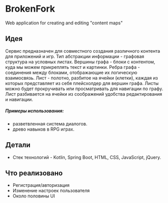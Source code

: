 # BrokenFork
Web application for creating and editing "content maps"

## Идея
Сервис предназначен для совместного создания различного контента для приложений и игр.
Тип абстракции информации - графовая структура на условных листах.
Вершины графа - блоки с контентом, куда мы можем прикреплять текст и картинки.
Ребра графа - соединения между блоками, отображающие их логическую взаимосвязь.
Лист - полотно, разбитое на ячейки (клетки), каждая из которых представляет из себя плейсхолдер для вершин графа. Листы можно будет прокручивать или просматривать для навигации по графу.
Лист разбивается на ячейки из соображений удобства редактирования и навигации.

##### Примеры использования:
- разветвленная система диалогов.
- древо навыков в RPG играх.

## Детали
- Стек технологий - Kotlin, Spring Boot, HTML, CSS, JavaScript, jQuery.

## Что реализовано
- Регистрация/авторизация
- Изменение настроек пользователя
- Около половины UI
